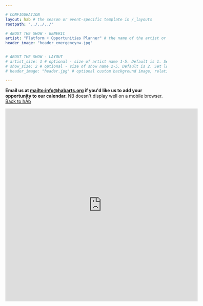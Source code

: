 ```yaml
---

# CONFIGURATION
layout: hab # the season or event-specific template in /_layouts
rootpath: "../../../"

# ABOUT THE SHOW - GENERIC
artist: "Platform + Opportunities Planner" # the name of the artist or company
header_image: "header_emergencynw.jpg"    


# ABOUT THE SHOW - LAYOUT
# artist_size: 1 # optional - size of artist name 1-5. Default is 1. Set longer names to lower values
# show_size: 2 # optional - size of show name 2-5. Default is 2. Set longer names to lower values
# header_image: "header.jpg" # optional custom background image, relative to current page

---
```

**Email us at <mailto:info@habarts.org> if you'd like us to add your opportunity to our calendar.** NB doesn't display well on a mobile browser. [Back to hÅb](/hab)   
 
<iframe src="https://www.google.com/calendar/embed?showCalendars=0&amp;height=600&amp;wkst=1&amp;bgcolor=%23c0c0c0&amp;src=5gop8ltersk1cdnbhlr6l2le0s%40group.calendar.google.com&amp;color=%23333333&amp;ctz=Europe%2FLondon" style=" border-width:0 " width="600" height="600" frameborder="0" scrolling="no"></iframe>
